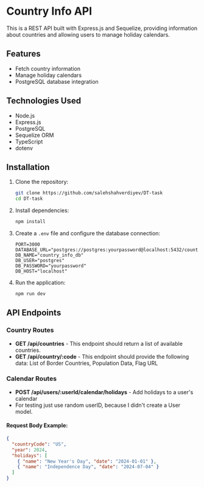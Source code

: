 # Country Info API

This is a REST API built with Express.js and Sequelize, providing information about countries and allowing users to manage holiday calendars.

## Features
- Fetch country information
- Manage holiday calendars
- PostgreSQL database integration

## Technologies Used
- Node.js
- Express.js
- PostgreSQL
- Sequelize ORM
- TypeScript
- dotenv

## Installation

1. Clone the repository:
   ```bash
   git clone https://github.com/salehshahverdiyev/DT-task
   cd DT-task
   ```

2. Install dependencies:
   ```bash
   npm install
   ```

3. Create a `.env` file and configure the database connection:
   ```env
   PORT=3000
   DATABASE_URL="postgres://postgres:yourpassword@localhost:5432/country_info_db"
   DB_NAME="country_info_db"
   DB_USER="postgres"
   DB_PASSWORD="yourpassword"
   DB_HOST="localhost"
   ```

4. Run the application:
   ```bash
   npm run dev
   ```

## API Endpoints

### Country Routes
- **GET /api/countries** - This endpoint should return a list of available countries.
- **GET /api/country/:code** - This endpoint should provide the following data: List of Border Countries, Population Data, Flag URL

### Calendar Routes
- **POST /api/users/:userId/calendar/holidays** - Add holidays to a user's calendar
- For testing just use random userID, because I didn't create a User model.
  
#### Request Body Example:
```json
{
  "countryCode": "US",
  "year": 2024,
  "holidays": [
    { "name": "New Year's Day", "date": "2024-01-01" },
    { "name": "Independence Day", "date": "2024-07-04" }
  ]
}
```